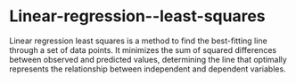 # Linear-regression--least-squares
Linear regression least squares is a method to find the best-fitting line through a set of data points. It minimizes the sum of squared differences between observed and predicted values, determining the line that optimally represents the relationship between independent and dependent variables.
